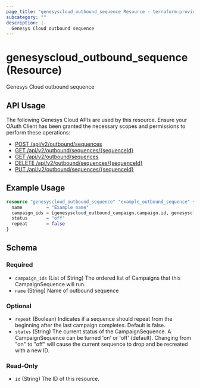 ```yaml
---
page_title: "genesyscloud_outbound_sequence Resource - terraform-provider-genesyscloud"
subcategory: ""
description: |-
  Genesys Cloud outbound sequence
---
```

# genesyscloud_outbound_sequence (Resource)

Genesys Cloud outbound sequence

## API Usage
The following Genesys Cloud APIs are used by this resource. Ensure your OAuth Client has been granted the necessary scopes and permissions to perform these operations:

- [POST /api/v2/outbound/sequences](https://developer.genesys.cloud/routing/outbound/#post-api-v2-outbound-sequences)
- [GET /api/v2/outbound/sequences/{sequenceId}](https://developer.genesys.cloud/routing/outbound/#get-api-v2-outbound-sequences--sequenceId-)
- [GET /api/v2/outbound/sequences](https://developer.genesys.cloud/routing/outbound/#get-api-v2-outbound-sequences)
- [DELETE /api/v2/outbound/sequences/{sequenceId}](https://developer.genesys.cloud/routing/outbound/#delete-api-v2-outbound-sequences--sequenceId-)
- [PUT /api/v2/outbound/sequences/{sequenceId}](https://developer.genesys.cloud/routing/outbound/#put-api-v2-outbound-sequences--sequenceId-)


## Example Usage

```terraform
resource "genesyscloud_outbound_sequence" "example_outbound_sequence" {
  name         = "Example name"
  campaign_ids = [genesyscloud_outbound_campaign.campaign.id, genesyscloud_outbound_campaign.campaign2.id]
  status       = "off"
  repeat       = false
}
```

<!-- schema generated by tfplugindocs -->
## Schema

### Required

- `campaign_ids` (List of String) The ordered list of Campaigns that this CampaignSequence will run.
- `name` (String) Name of outbound sequence

### Optional

- `repeat` (Boolean) Indicates if a sequence should repeat from the beginning after the last campaign completes. Default is false.
- `status` (String) The current status of the CampaignSequence. A CampaignSequence can be turned 'on' or 'off' (default). Changing from "on" to "off" will cause the current sequence to drop and be recreated with a new ID.

### Read-Only

- `id` (String) The ID of this resource.

